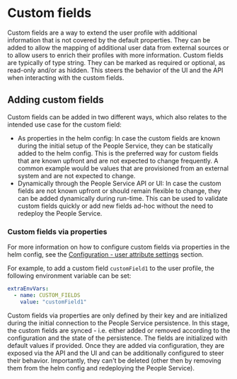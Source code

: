 # Custom fields

Custom fields are a way to extend the user profile with additional information that is not covered by the default properties. They can be added to allow the mapping of additional user data from external sources or to allow users to enrich their profiles with more information. Custom fields are typically of type string. They can be marked as required or optional, as read-only and/or as hidden. This steers the behavior of the UI and the API when interacting with the custom fields.

## Adding custom fields

Custom fields can be added in two different ways, which also relates to the intended use case for the custom field:

- As properties in the helm config: In case the custom fields are known during the initial setup of the People Service, they can be statically added to the helm config. This is the preferred way for custom fields that are known upfront and are not expected to change frequently. A common example would be values that are provisioned from an external system and are not expected to change.
- Dynamically through the People Service API or UI: In case the custom fields are not known upfront or should remain flexible to change, they can be added dynamically during run-time. This can be used to validate custom fields quickly or add new fields ad-hoc without the need to redeploy the People Service.

### Custom fields via properties

For more information on how to configure custom fields via properties in the helm config, see the [Configuration - user attribute settings](../../deployment/configuration/index.md) section.

For example, to add a custom field `customField1` to the user profile, the following environment variable can be set:

```yaml
extraEnvVars:
  - name: CUSTOM_FIELDS
    value: "customField1"
```

Custom fields via properties are only defined by their key and are initialized during the initial connection to the People Service persistence. In this stage, the custom fields are synced - i.e. either added or removed according to the configuration and the state of the persistence. The fields are initialized with default values if provided. Once they are added via configuration, they are exposed via the API and the UI and can be additionally configured to steer their behavior. Importantly, they can't be deleted (other then by removing them from the helm config and redeploying the People Service).
